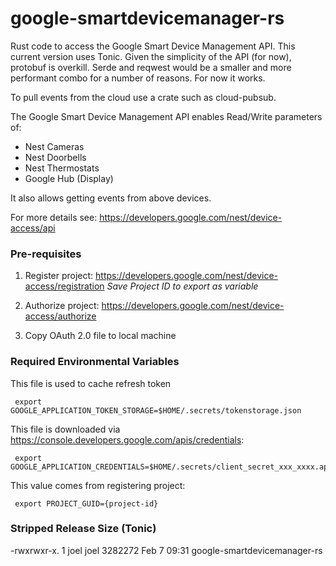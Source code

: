 # google-smartdevicemanager-rs

Rust code to access the Google Smart Device Management API.  This current version uses Tonic.  Given the simplicity of the API (for now), protobuf is overkill.  Serde and reqwest would be a smaller and more performant combo for a number of reasons.  For now it works.

To pull events from the cloud use a crate such as cloud-pubsub. 

The Google Smart Device Management API enables Read/Write parameters of:
* Nest Cameras
* Nest Doorbells
* Nest Thermostats
* Google Hub (Display)

It also allows getting events from above devices.

For more details see:
https://developers.google.com/nest/device-access/api

### Pre-requisites

1. Register project: https://developers.google.com/nest/device-access/registration
*Save Project ID to export as variable*
   
2. Authorize project: https://developers.google.com/nest/device-access/authorize 

3. Copy OAuth 2.0 file to local machine

### Required Environmental Variables

This file is used to cache refresh token

     export GOOGLE_APPLICATION_TOKEN_STORAGE=$HOME/.secrets/tokenstorage.json

This file is downloaded via https://console.developers.google.com/apis/credentials:

     export GOOGLE_APPLICATION_CREDENTIALS=$HOME/.secrets/client_secret_xxx_xxxx.apps.googleusercontent.com.json

This value comes from registering project:

     export PROJECT_GUID={project-id}

### Stripped Release Size (Tonic)

-rwxrwxr-x. 1 joel joel 3282272 Feb  7 09:31  google-smartdevicemanager-rs
